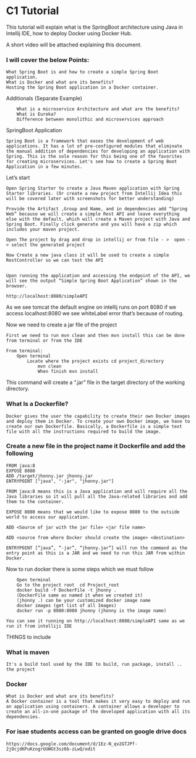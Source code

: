 
# C1 Tutorial 
This tutorial will explain what is the SpringBoot architecture using Java in Intellij IDE, how to deploy Docker using Docker Hub.

A short video will be attached explaining this document.

### I will cover the below Points:

    What Spring Boot is and how to create a simple Spring Boot application.
    What is Docker and what are its benefits?
    Hosting the Spring Boot application in a Docker container.
 
Additionals (Separate Example)
        
        What is a microservice Architecture and what are the benefits?
        What is Eureka?
        Difference between monolithic and microservices approach


SpringBoot Application

    Spring Boot is a framework that eases the development of web applications. It has a lot of pre-configured modules that eliminate the manual addition of dependencies for developing an application with Spring. This is the sole reason for this being one of the favorites for creating microservices. Let's see how to create a Spring Boot Application in a few minutes.
 
 
Let’s start
        
    Open Spring Starter to create a Java Maven application with Spring Starter libraries. (Or create a new project from Intellij Idea this will be covered later with screenshots for better understanding)
    
    Provide the Artifact ,Group and Name, and in dependencies add “Spring Web” because we will create a simple Rest API and leave everything else with the default, which will create a Maven project with Java and Spring Boot. Finally click generate and you will have a zip which includes your maven project.
    
    Open The project by drag and drop in intellij or from file - >  open -> select the generated project
 
    Now Create a new java class it will be used to create a simple RestController so we can test the API


    Upon running the application and accessing the endpoint of the API, we will see the output “Simple Spring Boot Application” shown in the browser.

`http://localhost:8080/simpleAPI`

As we see tomcat the default engine on intellij runs on port 8080 if we access localhost:8080 we see whiteLabel error that’s because of routing.

Now we need to create a jar file of the project 

    First we need to run mvn clean and then mvn install this can be done from terminal or from the IDE 

    From terminal:
        Open terminal 
            Locate where the project exists cd project_directory 
                mvn clean
                When finish mvn install


This command will create a “.jar” file  in the target directory of the working directory.
 
 ### What Is a Dockerfile?
 
    Docker gives the user the capability to create their own Docker images and deploy them in Docker. To create your own Docker image, we have to create our own Dockerfile. Basically, a Dockerfile is a simple text file with all the instructions required to build the image.

### Create a new file in the project name it Dockerfile and add the following 

    FROM java:8
    EXPOSE 8080
    ADD /target/jhonny.jar jhonny.jar
    ENTRYPOINT ["java", "-jar", "jhonny.jar"]
    
    FROM java:8 means this is a Java application and will require all the Java libraries so it will pull all the Java-related libraries and add them to the container.
    
    EXPOSE 8080 means that we would like to expose 8080 to the outside world to access our application.
    
    ADD <Source of jar with the jar file> <jar file name>
    
    ADD <source from where Docker should create the image> <destination>
    
    ENTRYPOINT [“java”, “-jar”, “jhonny.jar”] will run the command as the entry point as this is a JAR and we need to run this JAR from within Docker.
 
Now to run docker there is some steps which we must follow
    
        Open terminal 
        Go to the project root  cd Project_root
        docker build -f DockerFile -t jhonny .   
        (DockerFile same as named it when we created it)
        (jhonny .) can be your customized docker image name
        docker images (get list of all Images)
        docker run -p 8080:8080 jhonny (jhonny is the image name)

    You can see it running on http://localhost:8080/simpleAPI same as we run it from intelliji IDE



THINGS to include 

### What is maven
    
    It's a build tool used by the IDE to build, run package, install .. the project


### Docker 

    What is Docker and what are its benefits?
    A Docker container is a tool that makes it very easy to deploy and run an application using containers. A container allows a developer to create an all-in-one package of the developed application with all its dependencies.


### For isae students access can be granted on google drive docs 
`https://docs.google.com/document/d/1Ez-N_qv2GTJPf-2jOcjdKPuKzogrUUWGt3sz6b-zLwQ/edit`

